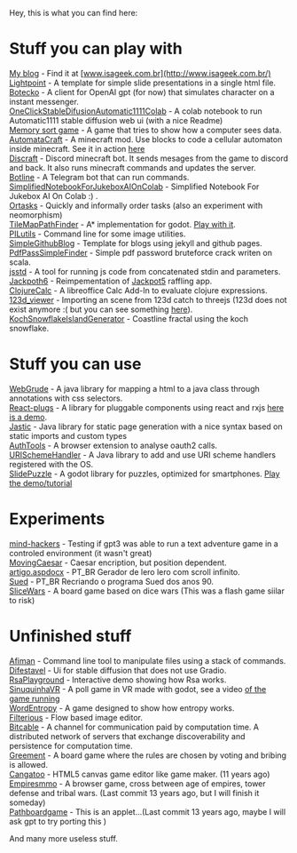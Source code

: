 Hey, this is what you can find here:

# Stuff you can play with

[My blog](https://github.com/beothorn/beothorn.github.com) - Find it at [www.isageek.com.br](http://www.isageek.com.br/)  
[Lightpoint](https://github.com/beothorn/lightpoint) - A template for simple slide presentations in a single html file.  
[Botecko](https://github.com/beothorn/Botecko) - A client for OpenAI gpt (for now) that simulates character on a instant messenger.  
[OneClickStableDifusionAutomatic1111Colab](https://github.com/beothorn/OneClickStableDifusionAutomatic1111Colab) - A colab notebook to run Automatic1111 stable diffusion web ui (with a nice Readme)  
[Memory sort game](https://github.com/beothorn/memorysortgame) - A game that tries to show how a computer sees data.  
[AutomataCraft](https://github.com/beothorn/automataCraft) - A minecraft mod. Use blocks to code a cellular automaton inside minecraft. See it in action [here](https://www.youtube.com/watch?v=aDtorzK2PtM)  
[Discraft](https://github.com/beothorn/Discraft) - Discord minecraft bot. It sends mesages from the game to discord and back. It also runs minecraft commands and updates the server.   
[Botline](https://github.com/beothorn/botline) - A Telegram bot that can run commands.  
[SimplifiedNotebookForJukeboxAIOnColab](https://github.com/beothorn/SimplifiedNotebookForJukeboxAIOnColab) - Simplified Notebook For Jukebox AI On Colab :) .  
[Ortasks](https://github.com/beothorn/orderTasksByValueAndEffort) - Quickly and informally order tasks (also an experiment with neomorphism)  
[TileMapPathFinder](https://github.com/beothorn/TileMapPathFinder) - A* implementation for godot. [Play with it](http://www.isageek.com.br/TileMapPathFinder/).  
[PILutils](https://github.com/beothorn/PILutils) - Command line for some image utilities.  
[SimpleGithubBlog](https://github.com/beothorn/SimpleGithubBlog) - Template for blogs using jekyll and github pages.  
[PdfPassSimpleFinder](https://github.com/beothorn/pdfPassSimpleFinder) - Simple pdf password bruteforce crack writen on scala.  
[jsstd](https://github.com/beothorn/jsstd) - A tool for running js code from concatenated stdin and parameters.  
[Jackpoth6](https://github.com/beothorn/jackpoth6) - Reimpementation of [Jackpot5](https://github.com/caimi/jackpoth5) raffling app.  
[ClojureCalc](https://github.com/beothorn/ClojureCalc) - A libreoffice Calc Add-In to evaluate clojure expressions.  
[123d_viewer](https://github.com/beothorn/123d_viewer) - Importing an scene from 123d catch to threejs (123d does not exist anymore :( but you can see something [here](http://www.isageek.com.br/123d_viewer/)).  
[KochSnowflakeIslandGenerator](https://github.com/beothorn/KochSnowflakeIslandGenerator) - Coastline fractal using the koch snowflake.   


# Stuff you can use

[WebGrude](https://github.com/beothorn/webGrude) - A java library for mapping a html to a java class through annotations with css selectors.  
[React-plugs](https://github.com/beothorn/react-plugs) - A library for pluggable components using react and rxjs [here is a demo](https://beothorn.github.io/react-plugs-demo/index.html).  
[Jastic](https://github.com/beothorn/jastic) - Java library for static page generation with a nice syntax based on static imports and custom types  
[AuthTools](https://github.com/beothorn/authTools) - A browser extension to analyse oauth2 calls.  
[URISchemeHandler](https://github.com/beothorn/URISchemeHandler) - A Java library to add and use URI scheme handlers registered with the OS.  
[SlidePuzzle](https://github.com/beothorn/slidePuzzle) - A godot library for puzzles, optimized for smartphones. [Play the demo/tutorial](http://www.isageek.com.br/slidePuzzle/)  

# Experiments

[mind-hackers](https://github.com/beothorn/mind-hackers) - Testing if gpt3 was able to run a text adventure game in a controled environment (it wasn't great)  
[MovingCaesar](https://github.com/beothorn/movingCaesar) - Caesar encription, but position dependent.  
[artigo.aspdocx](https://github.com/beothorn/artigo.aspdocx) - PT_BR Gerador de lero lero com scroll infinito.  
[Sued](https://github.com/beothorn/Sued) - PT_BR Recriando o programa Sued dos anos 90.  
[SliceWars](https://github.com/beothorn/SliceWars) -  A board game based on dice wars (This was a flash game siilar to risk)


# Unfinished stuff

[Afiman](https://github.com/beothorn/afiman) - Command line tool to manipulate files using a stack of commands.  
[Difestavel](https://github.com/beothorn/difestavel) - Ui for stable diffusion that does not use Gradio.  
[RsaPlayground](https://github.com/beothorn/rsaPlayground) - Interactive demo showing how Rsa works.  
[SinuquinhaVR](https://github.com/beothorn/sinuquinhaVR) - A poll game in VR made with godot, see a video [of the game running](https://www.youtube.com/watch?v=IlN-6kOQE0k)  
[WordEntropy](https://github.com/beothorn/wordEntropy) - A game designed to show how entropy works.  
[Filterious](https://github.com/beothorn/filterious) - Flow based image editor.  
[Bitcable](https://github.com/beothorn/bitcable) - A channel for communication paid by computation time. A distributed network of servers that exchange discoverability and persistence for computation time.  
[Greement](https://github.com/beothorn/greement) - A board game where the rules are chosen by voting and bribing is allowed.  
[Cangatoo](https://github.com/beothorn/Cangatoo) - HTML5 canvas game editor like game maker. (11 years ago)  
[Empiresmmo](https://github.com/beothorn/empiresmmo) - A browser game, cross between age of empires, tower defense and tribal wars. (Last commit 13 years ago, but I will finish it someday)  
[Pathboardgame](https://github.com/beothorn/pathboardgame) - This is an applet...(Last commit 13 years ago, maybe I will ask gpt to try porting this )   

And many more useless stuff.

